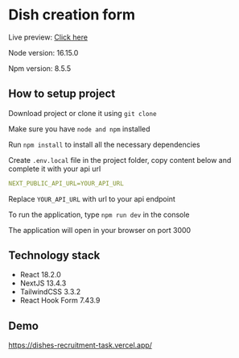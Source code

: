# Dish creation form

Live preview: [Click here](https://dishes-recruitment-task.vercel.app/)

Node version: 16.15.0

Npm version: 8.5.5

## How to setup project

Download project or clone it using `git clone`

Make sure you have `node and npm` installed

Run `npm install` to install all the necessary dependencies

Create `.env.local` file in the project folder, copy content below and complete it with your api url

```yaml
NEXT_PUBLIC_API_URL=YOUR_API_URL
```

Replace `YOUR_API_URL` with url to your api endpoint

To run the application, type `npm run dev` in the console

The application will open in your browser on port 3000

## Technology stack

- React 18.2.0
- NextJS 13.4.3
- TailwindCSS 3.3.2
- React Hook Form 7.43.9

## Demo

https://dishes-recruitment-task.vercel.app/
